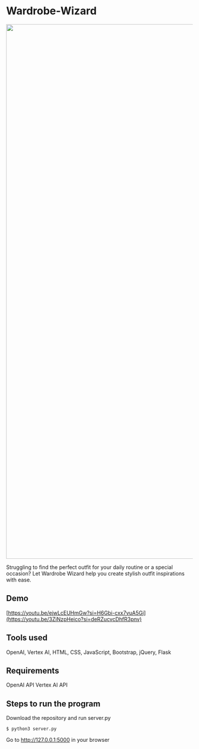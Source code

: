 # Wardrobe-Wizard

<p align='center'>
  <img width="1440" alt="Main Page" src="https://github.com/user-attachments/assets/8285a684-6f0c-4d54-a624-4ca5448d6400" />
</p>

Struggling to find the perfect outfit for your daily routine or a special occasion? Let Wardrobe Wizard help you create stylish outfit inspirations with ease.


## Demo

[https://youtu.be/ejwLcEUHmGw?si=H6Gbi-cxx7vuA5Gi](https://youtu.be/3ZiNzpHeico?si=deRZucvcDhfR3pnv)

## Tools used

OpenAI, Vertex AI, HTML, CSS, JavaScript, Bootstrap, jQuery, Flask

## Requirements

OpenAI API
Vertex AI API

## Steps to run the program

Download the repository and run server.py
```
$ python3 server.py
```
Go to http://127.0.0.1:5000 in your browser
